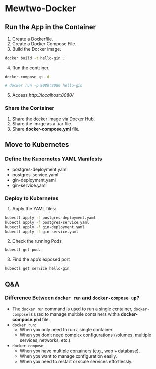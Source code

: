 # Mewtwo-Docker

## Run the App in the Container

1. Create a Dockerfile.
2. Create a Docker Compose File.
3. Build the Docker image.
``` sh
docker build -t hello-gin .
```
4. Run the container.
``` sh
docker-compose up -d

# docker run -p 8080:8080 hello-gin
```
5. Access *http://localhost:8080/*

### Share the Container

1. Share the docker image via Docker Hub.
2. Share the Image as a .tar file.
3. Share **docker-compose.yml** file.

## Move to Kubernetes

### Define the Kubernetes YAML Manifests

- postgres-deployment.yaml
- postgres-service.yaml
- gin-deployment.yaml
- gin-service.yaml

### Deploy to Kubernetes

1. Apply the YAML files:
``` sh
kubectl apply -f postgres-deployment.yaml
kubectl apply -f postgres-service.yaml
kubectl apply -f gin-deployment.yaml
kubectl apply -f gin-service.yaml
```

2. Check the running Pods
``` sh
kubectl get pods
```

3. Find the app's exposed port
``` sh
kubectl get service hello-gin
```

## Q&A

### Difference Between ``docker run`` and ``docker-compose up``?

- The ``docker run`` command is used to run a single container, ``docker-compose`` is used to manage multiple containers with a **docker-compose.yml** file.
- ``docker run``:
  - When you only need to run a single container.
  - When you don’t need complex configurations (volumes, multiple services, networks, etc.).
- ``docker-compose``:
  - When you have multiple containers (e.g., web + database).
  - When you want to manage configuration easily.
  - When you need to restart or scale services effortlessly.